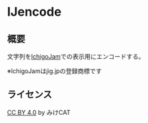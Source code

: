 IJencode
========

## 概要

文字列を[IchigoJam](https://ichigojam.net/)での表示用にエンコードする。

※IchigoJamはjig.jpの登録商標です

## ライセンス

[CC BY 4.0](https://creativecommons.org/licenses/by/4.0/deed.ja) by みけCAT
